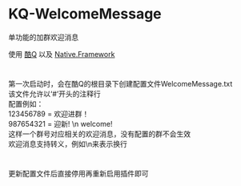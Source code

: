 # KQ-WelcomeMessage
单功能的加群欢迎消息

使用 <a href="https://cqp.cc/">酷Q</a> 以及 <a href="https://github.com/Jie2GG/Native.Framework">Native.Framework</a>  
#  
第一次启动时，会在酷Q的根目录下创建配置文件WelcomeMessage.txt  
该文件允许以‘#’开头的注释行  
配置例如：  
123456789 = 欢迎进群！  
987654321 = 迎新! \n welcome!  
这样一个群号对应相关的欢迎消息，没有配置的群不会生效  
欢迎消息支持转义，例如\n来表示换行  
#  
更新配置文件后直接停用再重新启用插件即可
